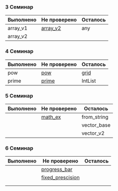 

### 3 Семинар

| Выполнено | Не проверено | Осталось |
|-----------|--------------|----------|
| array_v1  | [array_v2](https://github.com/Masvelll/Sems/blob/master/les3/array.cpp)     | any      |
| array_v2  |              |          |

### 4 Семинар

| Выполнено | Не проверено | Осталось |
|-----------|--------------|----------|
| pow       | [pow](https://github.com/Masvelll/Sems/blob/master/les4/pow.cpp)          | [grid](https://github.com/Masvelll/Sems/blob/master/les4/grid.cpp)     |
| prime     | [prime](https://github.com/Masvelll/Sems/blob/master/les4/prime.cpp)        | IntList  |

### 5 Семинар

| Выполнено | Не проверено | Осталось    |
|-----------|--------------|-------------|
|           | [math_ex](https://github.com/Masvelll/Sems/blob/master/les5/math_ex.cpp)             | from_string |
|           |              | vector_base |
|           |              | vector_v2   |

### 6 Семинар

| Выполнено | Не проверено | Осталось    |
|-----------|--------------|-------------|
|           |[progress_bar](https://github.com/Masvelll/Sems/blob/master/les6/progress_bar.cpp)     |     |
|           |[fixed_prescision](https://github.com/Masvelll/Sems/blob/master/les6/fixed_precision.cpp)              |  |
|           |              |  |
|           |              |  |